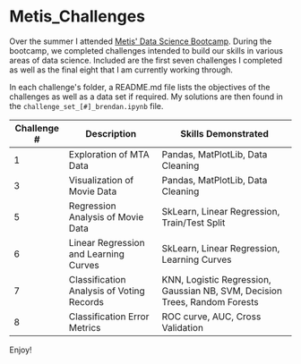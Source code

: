 # Metis_Challenges

Over the summer I attended [Metis' Data Science Bootcamp](http://www.thisismetis.com/data-science-bootcamps "Metis' Bootcamp Page").
During the bootcamp, we completed challenges intended to build our skills in various areas of data science. 
Included are the first seven challenges I completed as well as the final eight that I am currently working through.

In each challenge's folder, a README.md file lists the objectives of the challenges as well as a data set if required. 
My solutions are then found in the `challenge_set_[#]_brendan.ipynb` file.

| Challenge # | Description                                | Skills Demonstrated                                                        |
| ----------- | ------------------------------------------ | -------------------------------------------------------------------------- |
| 1           | Exploration of MTA Data                    | Pandas, MatPlotLib, Data Cleaning                                          |
| 3           | Visualization of Movie Data                | Pandas, MatPlotLib, Data Cleaning                                          |
| 5           | Regression Analysis of Movie Data          | SkLearn, Linear Regression, Train/Test Split                               |
| 6           | Linear Regression and Learning Curves      | SkLearn, Linear Regression, Learning Curves                                |
| 7           | Classification Analysis of Voting Records  | KNN, Logistic Regression, Gaussian NB, SVM, Decision Trees, Random Forests |
| 8           | Classification Error Metrics               | ROC curve, AUC, Cross Validation                                           |


Enjoy!
